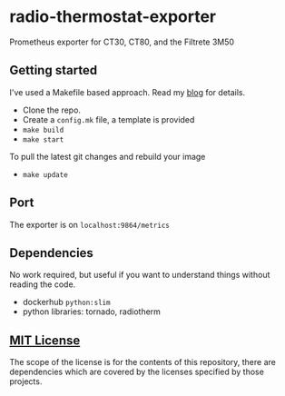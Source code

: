 # radio-thermostat-exporter
Prometheus exporter for CT30, CT80, and the Filtrete 3M50

## Getting started

I've used a Makefile based approach. Read my [blog](https://lowtek.ca/roo/2021/managing-docker-containers-with-makefiles/) for details.

- Clone the repo.
- Create a `config.mk` file, a template is provided
- `make build`
- `make start`

To pull the latest git changes and rebuild your image
- `make update`

## Port

The exporter is on `localhost:9864/metrics`

## Dependencies

No work required, but useful if you want to understand things without reading the code.

- dockerhub `python:slim`
- python libraries: tornado, radiotherm

## [MIT License](LICENSE)

The scope of the license is for the contents of this repository, there are dependencies which are covered by the licenses specified by those projects.
